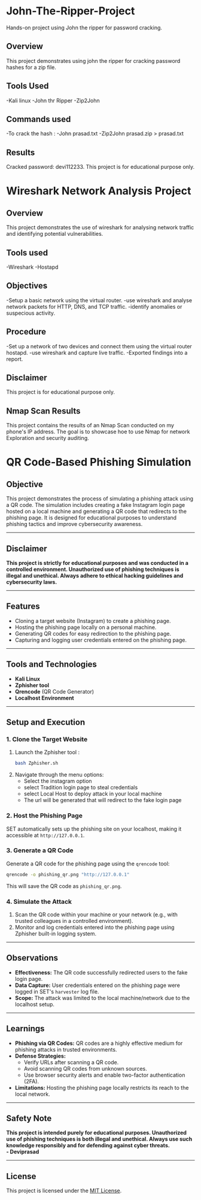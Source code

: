 # John-The-Ripper-Project
Hands-on project using John the ripper for password cracking.
## Overview
This project demonstrates using john the ripper for cracking password hashes for a zip file.
## Tools Used
-Kali linux
-John thr Ripper
-Zip2John
## Commands used
-To crack the hash :
-John prasad.txt
-Zip2John prasad.zip > prasad.txt

## Results
Cracked password: devi112233.
This project is for educational purpose only. 


# Wireshark Network Analysis Project 
## Overview
This project demonstrates the use of wireshark for analysing network traffic and identifying potential vulnerabilities.
## Tools used
-Wireshark
-Hostapd
## Objectives
-Setup a basic network using the virtual router.
-use wireshark and analyse network packets for HTTP, DNS, and TCP traffic.
-identify anomalies or suspecious activity.
## Procedure
-Set up a network of two devices and connect them using the virtual router hostapd.
-use wireshark and capture live traffic.
-Exported findings into a report.
## Disclaimer
This project is for educational purpose only.

## Nmap Scan Results
This project contains the results of an Nmap Scan 
conducted on my phone's IP address.
The goal is to showcase hoe to use Nmap for network Exploration and security auditing.


# QR Code-Based Phishing Simulation

## Objective
This project demonstrates the process of simulating a phishing attack using a QR code. The simulation includes creating a fake Instagram login page hosted on a local machine and generating a QR code that redirects to the phishing page. It is designed for educational purposes to understand phishing tactics and improve cybersecurity awareness.

---

## Disclaimer
**This project is strictly for educational purposes and was conducted in a controlled environment. Unauthorized use of phishing techniques is illegal and unethical. Always adhere to ethical hacking guidelines and cybersecurity laws.**

---

## Features
- Cloning a target website (Instagram) to create a phishing page.
- Hosting the phishing page locally on a personal machine.
- Generating QR codes for easy redirection to the phishing page.
- Capturing and logging user credentials entered on the phishing page.

---

## Tools and Technologies
- **Kali Linux**
- **Zphisher tool**
- **Qrencode** (QR Code Generator)
- **Localhost Environment**

---

## Setup and Execution

### 1. Clone the Target Website
1. Launch the Zphisher tool :
   ```bash
   bash Zphisher.sh
   ```
2. Navigate through the menu options:
   - Select the instagram option
   - select Tradition login page to steal credentials
   - select Local Host to deploy attack in your local machine
   - The url will be generated that will redirect to the fake login page

### 2. Host the Phishing Page
SET automatically sets up the phishing site on your localhost, making it accessible at `http://127.0.0.1`.

### 3. Generate a QR Code
Generate a QR code for the phishing page using the `qrencode` tool:
```bash
qrencode -o phishing_qr.png "http://127.0.0.1"
```
This will save the QR code as `phishing_qr.png`.

### 4. Simulate the Attack
1. Scan the QR code within your machine or your network (e.g., with trusted colleagues in a controlled environment).
2. Monitor and log credentials entered into the phishing page using Zphisher built-in logging system.

---

## Observations
- **Effectiveness:** The QR code successfully redirected users to the fake login page.
- **Data Capture:** User credentials entered on the phishing page were logged in SET's `harvester` log file.
- **Scope:** The attack was limited to the local machine/network due to the localhost setup.

---

## Learnings
- **Phishing via QR Codes:** QR codes are a highly effective medium for phishing attacks in trusted environments.
- **Defense Strategies:**
  - Verify URLs after scanning a QR code.
  - Avoid scanning QR codes from unknown sources.
  - Use browser security alerts and enable two-factor authentication (2FA).
- **Limitations:** Hosting the phishing page locally restricts its reach to the local network.

---

## Safety Note
**This project is intended purely for educational purposes. Unauthorized use of phishing techniques is both illegal and unethical. Always use such knowledge responsibly and for defending against cyber threats.**  
**- Deviprasad**

---

## License
This project is licensed under the [MIT License](LICENSE).
